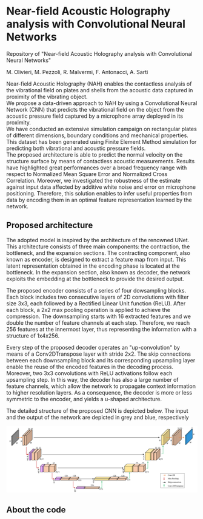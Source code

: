 # Near-field Acoustic Holography analysis with Convolutional Neural Networks
Repository of "Near-field Acoustic Holography analysis with Convolutional Neural Networks"

M. Olivieri, M. Pezzoli, R. Malvermi, F. Antonacci, A. Sarti

Near-field Acoustic Holography (NAH) enables the contactless analysis of the vibrational field on plates and shells from the acoustic data captured in proximity of the vibrating object.<br>
We propose a data-driven approach to NAH by using a Convolutional Neural Network (CNN) that predicts the vibrational field on the object from the acoustic pressure field captured by a microphone array deployed in its proximity.<br>
We have conducted an extensive simulation campaign on rectangular plates of different dimensions, boundary conditions and mechanical properties. This dataset has been generated using Finite Element Method simulation for predicting both vibrational and acoustic pressure fields.<br>
The proposed architecture is able to predict the normal velocity on the structure surface by means of contactless acoustic measurements.
Results have highlighted great performances over a broad frequency range with respect to Normalized Mean Square Error and Normalized Cross Correlation. 
Moreover, we investigated the robustness of the estimate against input data affected by additive white noise and error on microphone positioning.
Therefore, this solution enables to infer useful properties from data by encoding them in an optimal feature representation learned by the network.

## Proposed architecture
The adopted model is inspired by the architecture of the renowned UNet. <br>
This architecture consists of three main components: the contraction, the bottleneck, and the expansion sections.
The contracting component, also known as encoder, is designed to extract a feature map from input. This latent representation obtained in the encoding phase is located at the bottleneck. In the expansion section, also known as decoder, the network exploits the embedding at the bottleneck to provide the desired output. <br>

The proposed encoder consists of a series of four dowsampling blocks. Each block includes two consecutive layers of 2D convolutions with filter size 3x3, each followed by a Rectified Linear Unit function (ReLU). After each block, a 2x2 max pooling operation is applied to achieve the compression. 
The downsampling starts with 16 extracted features and we double the number of feature channels at each step.
Therefore, we reach 256 features at the innermost layer, thus representing the information with a structure of 1x4x256. <br>

Every step of the proposed decoder operates an "up-convolution" by means of a Conv2DTranspose layer with stride 2x2. 
The skip connections between each downsampling block and its corresponding upsampling layer enable the reuse of the encoded features in the decoding process.
Moreover, two 3x3 convolutions with ReLU activations follow each upsampling step.
In this way, the decoder has also a large number of feature channels, which allow the network to propagate context information to higher resolution layers.
As a consequence, the decoder is more or less symmetric to the encoder, and yields a u-shaped architecture. <br>

The detailed structure of the proposed CNN is depicted below. The input and the output of the network are depicted in grey and blue, respectively

![alt text](https://github.com/polimi-ispl/nah-cnn/blob/master/images/UNet_architecture.png)

## About the code
